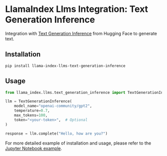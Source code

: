 # LlamaIndex Llms Integration: Text Generation Inference

Integration with [Text Generation Inference](https://huggingface.co/docs/text-generation-inference) from Hugging Face to generate text.

## Installation

```shell
pip install llama-index-llms-text-generation-inference
```

## Usage

```python
from llama_index.llms.text_generation_inference import TextGenerationInference

llm = TextGenerationInference(
    model_name="openai-community/gpt2",
    temperature=0.7,
    max_tokens=100,
    token="<your-token>",  # Optional
)

response = llm.complete("Hello, how are you?")
```

For more detailed example of installation and usage, please refer to the [Jupyter Notebook example](https://docs.llamaindex.ai/en/stable/examples/llms/text_generation_inference/).
